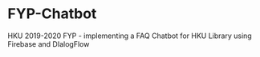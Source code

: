 # FYP-Chatbot

HKU 2019-2020 FYP - implementing a FAQ Chatbot for HKU Library using Firebase and DIalogFlow
